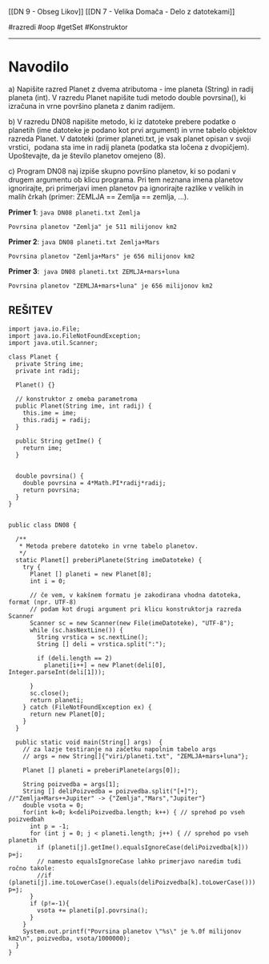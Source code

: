 [[DN 9 - Obseg Likov]]
[[DN 7 - Velika Domača - Delo z datotekami]]

#razredi #oop  #getSet #Konstruktor

---
# Navodilo

a) Napišite razred Planet z dvema atributoma - ime planeta (String) in radij planeta (int). V razredu Planet napišite tudi metodo double povrsina(), ki izračuna in vrne površino planeta z danim radijem.

b) V razredu DN08 napišite metodo, ki iz datoteke prebere podatke o planetih (ime datoteke je podano kot prvi argument) in vrne tabelo objektov razreda Planet. V datoteki (primer planeti.txt, je vsak planet opisan v svoji vrstici,  podana sta ime in radij planeta (podatka sta ločena z dvopičjem).  Upoštevajte, da je število planetov omejeno (8).

c) Program DN08 naj izpiše skupno površino planetov, ki so podani v drugem argumentu ob klicu programa. Pri tem neznana imena planetov ignorirajte, pri primerjavi imen planetov pa ignorirajte razlike v velikih in malih črkah (primer: ZEMLJA == Zemlja == zemlja, ...).

**Primer 1**: `java DN08 planeti.txt Zemlja`

`Povrsina planetov "Zemlja" je 511 milijonov km2`

**Primer 2**: `java DN08 planeti.txt Zemlja+Mars`

`Povrsina planetov "Zemlja+Mars" je 656 milijonov km2`

**Primer 3**:  `java DN08 planeti.txt ZEMLJA+mars+luna`

`Povrsina planetov "ZEMLJA+mars+luna" je 656 milijonov km2`
## REŠITEV


```
import java.io.File;
import java.io.FileNotFoundException;
import java.util.Scanner;

class Planet {
  private String ime;
  private int radij;
  
  Planet() {}
  
  // konstruktor z omeba parametroma
  public Planet(String ime, int radij) {
    this.ime = ime;
    this.radij = radij;
  }

  public String getIme() {
    return ime;
  }
    
  
  double povrsina() {
    double povrsina = 4*Math.PI*radij*radij;
    return povrsina;
  }
}


public class DN08 {

  /**
   * Metoda prebere datoteko in vrne tabelo planetov.
   */
  static Planet[] preberiPlanete(String imeDatoteke) {
    try {
      Planet [] planeti = new Planet[8];
      int i = 0;
      
      // če vem, v kakšnem formatu je zakodirana vhodna datoteka, format (npr. UTF-8)
      // podam kot drugi argument pri klicu konstruktorja razreda Scanner
      Scanner sc = new Scanner(new File(imeDatoteke), "UTF-8");
      while (sc.hasNextLine()) {
        String vrstica = sc.nextLine();
        String [] deli = vrstica.split(":");
        
        if (deli.length == 2) 
          planeti[i++] = new Planet(deli[0], Integer.parseInt(deli[1]));
        
      }
      sc.close();
      return planeti;
    } catch (FileNotFoundException ex) {
      return new Planet[0];
    }    
  }
  
  public static void main(String[] args)  {
    // za lazje testiranje na začetku napolnim tabelo args
    // args = new String[]{"viri/planeti.txt", "ZEMLJA+mars+luna"};
    
    Planet [] planeti = preberiPlanete(args[0]);
    
    String poizvedba = args[1];                 
    String [] deliPoizvedba = poizvedba.split("[+]");  //"Zemlja+Mars++Jupiter" -> {"Zemlja","Mars","Jupiter"}
    double vsota = 0;
    for(int k=0; k<deliPoizvedba.length; k++) { // sprehod po vseh poizvedbah
      int p = -1;
      for (int j = 0; j < planeti.length; j++) { // sprehod po vseh planetih
        if (planeti[j].getIme().equalsIgnoreCase(deliPoizvedba[k])) p=j;
        // namesto equalsIgnoreCase lahko primerjavo naredim tudi ročno takole:
        //if (planeti[j].ime.toLowerCase().equals(deliPoizvedba[k].toLowerCase())) p=j;
      }
      if (p!=-1){
        vsota += planeti[p].povrsina();
      } 
    }
    System.out.printf("Povrsina planetov \"%s\" je %.0f milijonov km2\n", poizvedba, vsota/1000000);
  }
}
```
